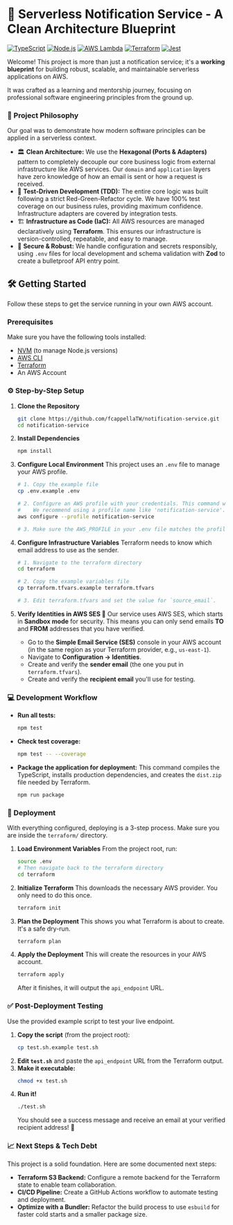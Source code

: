 # 🚀 Serverless Notification Service - A Clean Architecture Blueprint

[![TypeScript](https://img.shields.io/badge/TypeScript-3178C6?style=for-the-badge&logo=typescript&logoColor=white)](https://www.typescriptlang.org/)
[![Node.js](https://img.shields.io/badge/Node.js-339933?style=for-the-badge&logo=nodedotjs&logoColor=white)](https://nodejs.org/)
[![AWS Lambda](https://img.shields.io/badge/AWS_Lambda-FF9900?style=for-the-badge&logo=aws-lambda&logoColor=white)](https://aws.amazon.com/lambda/)
[![Terraform](https://img.shields.io/badge/Terraform-7B42BC?style=for-the-badge&logo=terraform&logoColor=white)](https://www.terraform.io/)
[![Jest](https://img.shields.io/badge/Jest-C21325?style=for-the-badge&logo=jest&logoColor=white)](https://jestjs.io/)

Welcome! This project is more than just a notification service; it's a **working blueprint** for building robust, scalable, and maintainable serverless applications on AWS.

It was crafted as a learning and mentorship journey, focusing on professional software engineering principles from the ground up.

### 🎯 Project Philosophy

Our goal was to demonstrate how modern software principles can be applied in a serverless context.

* 🏛️ **Clean Architecture:** We use the **Hexagonal (Ports & Adapters)** pattern to completely decouple our core business logic from external infrastructure like AWS services. Our `domain` and `application` layers have zero knowledge of how an email is sent or how a request is received.
* 🧪 **Test-Driven Development (TDD):** The entire core logic was built following a strict Red-Green-Refactor cycle. We have 100% test coverage on our business rules, providing maximum confidence. Infrastructure adapters are covered by integration tests.
* 🏗️ **Infrastructure as Code (IaC):** All AWS resources are managed declaratively using **Terraform**. This ensures our infrastructure is version-controlled, repeatable, and easy to manage.
* 🔐 **Secure & Robust:** We handle configuration and secrets responsibly, using `.env` files for local development and schema validation with **Zod** to create a bulletproof API entry point.

## 🛠️ Getting Started

Follow these steps to get the service running in your own AWS account.

### Prerequisites

Make sure you have the following tools installed:
* [NVM](https://github.com/nvm-sh/nvm) (to manage Node.js versions)
* [AWS CLI](https://aws.amazon.com/cli/)
* [Terraform](https://developer.hashicorp.com/terraform/downloads)
* An AWS Account

### ⚙️ Step-by-Step Setup

1.  **Clone the Repository**
    ```bash
    git clone https://github.com/fcappellaTW/notification-service.git
    cd notification-service
    ```

2.  **Install Dependencies**
    ```bash
    npm install
    ```

3.  **Configure Local Environment**
    This project uses an `.env` file to manage your AWS profile.

    ```bash
    # 1. Copy the example file
    cp .env.example .env

    # 2. Configure an AWS profile with your credentials. This command will ask for your keys.
    #    We recommend using a profile name like 'notification-service'.
    aws configure --profile notification-service

    # 3. Make sure the AWS_PROFILE in your .env file matches the profile you just configured.
    ```

4.  **Configure Infrastructure Variables**
    Terraform needs to know which email address to use as the sender.

    ```bash
    # 1. Navigate to the terraform directory
    cd terraform

    # 2. Copy the example variables file
    cp terraform.tfvars.example terraform.tfvars

    # 3. Edit terraform.tfvars and set the value for `source_email`.
    ```

5.  **Verify Identities in AWS SES 📧**
    Our service uses AWS SES, which starts in **Sandbox mode** for security. This means you can only send emails **TO** and **FROM** addresses that you have verified.

    * Go to the **Simple Email Service (SES)** console in your AWS account (in the same region as your Terraform provider, e.g., `us-east-1`).
    * Navigate to **Configuration -> Identities**.
    * Create and verify the **sender email** (the one you put in `terraform.tfvars`).
    * Create and verify the **recipient email** you'll use for testing.

### 💻 Development Workflow

* **Run all tests:**
    ```bash
    npm test
    ```
* **Check test coverage:**
    ```bash
    npm test -- --coverage
    ```
* **Package the application for deployment:**
    This command compiles the TypeScript, installs production dependencies, and creates the `dist.zip` file needed by Terraform.
    ```bash
    npm run package
    ```

### 🚀 Deployment

With everything configured, deploying is a 3-step process. Make sure you are inside the `terraform/` directory.

1.  **Load Environment Variables**
    From the project root, run:
    ```bash
    source .env
    # Then navigate back to the terraform directory
    cd terraform
    ```

2.  **Initialize Terraform**
    This downloads the necessary AWS provider. You only need to do this once.
    ```bash
    terraform init
    ```

3.  **Plan the Deployment**
    This shows you what Terraform is about to create. It's a safe dry-run.
    ```bash
    terraform plan
    ```

4.  **Apply the Deployment**
    This will create the resources in your AWS account.
    ```bash
    terraform apply
    ```
    After it finishes, it will output the `api_endpoint` URL.

### ✅ Post-Deployment Testing

Use the provided example script to test your live endpoint.

1.  **Copy the script** (from the project root):
    ```bash
    cp test.sh.example test.sh
    ```
2.  **Edit `test.sh`** and paste the `api_endpoint` URL from the Terraform output.
3.  **Make it executable:**
    ```bash
    chmod +x test.sh
    ```
4.  **Run it!**
    ```bash
    ./test.sh
    ```
    You should see a success message and receive an email at your verified recipient address! 🎉

### 📈 Next Steps & Tech Debt

This project is a solid foundation. Here are some documented next steps:
* **Terraform S3 Backend:** Configure a remote backend for the Terraform state to enable team collaboration.
* **CI/CD Pipeline:** Create a GitHub Actions workflow to automate testing and deployment.
* **Optimize with a Bundler:** Refactor the build process to use `esbuild` for faster cold starts and a smaller package size.
